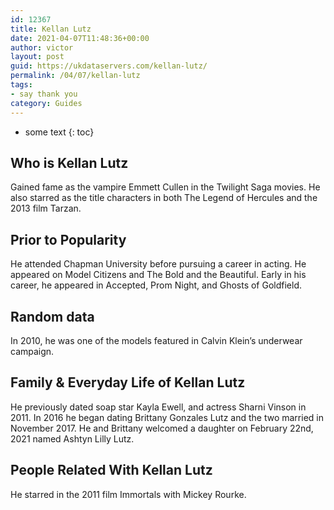 ```yaml
---
id: 12367
title: Kellan Lutz
date: 2021-04-07T11:48:36+00:00
author: victor
layout: post
guid: https://ukdataservers.com/kellan-lutz/
permalink: /04/07/kellan-lutz
tags:
- say thank you
category: Guides
---
```


* some text
{: toc}


## Who is Kellan Lutz



Gained fame as the vampire Emmett Cullen in the Twilight Saga movies. He also starred as the title characters in both The Legend of Hercules and the 2013 film Tarzan. 

                
                
                
## Prior to Popularity



He attended Chapman University before pursuing a career in acting. He appeared on Model Citizens and The Bold and the Beautiful. Early in his career, he appeared in Accepted, Prom Night, and Ghosts of Goldfield. 

                
                
                
## Random data



In 2010, he was one of the models featured in Calvin Klein&#8217;s underwear campaign.

                
                
                
## Family & Everyday Life of Kellan Lutz



He previously dated soap star Kayla Ewell, and actress Sharni Vinson in 2011. In 2016 he began dating Brittany Gonzales Lutz and the two married in November 2017. He and Brittany welcomed a daughter on February 22nd, 2021 named Ashtyn Lilly Lutz.

                
                
                
## People Related With Kellan Lutz



He starred in the 2011 film Immortals with Mickey Rourke.

                
              
            
          
          
          